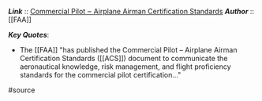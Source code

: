 ***Link***      :: [Commercial Pilot ‒ Airplane Airman Certification Standards](https://www.faa.gov/training_testing/testing/acs/media/commercial_airplane_acs_change_1.pdf)
***Author*** :: [[FAA]]

***Key Quotes***:
* The [[FAA]] "has published the Commercial Pilot – Airplane Airman Certification Standards ([[ACS]]) document to communicate the aeronautical knowledge, risk management, and flight proficiency standards for the commercial pilot certification..."

#source 